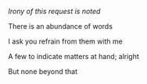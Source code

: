*Irony of this request is noted*

There is an abundance of words

I ask you refrain from them with me

A few to indicate matters at hand; alright

But none beyond that